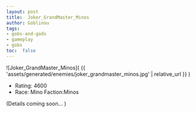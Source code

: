 ```yaml
---
layout: post
title:  Joker_GrandMaster_Minos
author: Goblinou
tags:
- gobs-and-gods
- gameplay
- gobs
toc:  false
---
```


![Joker_GrandMaster_Minos]( {{ 'assets/generated/enemies/joker_grandmaster_minos.jpg' | relative_url }} )
- Rating: 4600
- Race: Mino  Faction:Minos

(Details coming soon... )